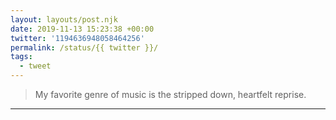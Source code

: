 ```yaml
---
layout: layouts/post.njk
date: 2019-11-13 15:23:38 +00:00
twitter: '1194636948058464256'
permalink: /status/{{ twitter }}/
tags: 
  - tweet
---
```


> My favorite genre of music is the stripped down, heartfelt reprise.

---
